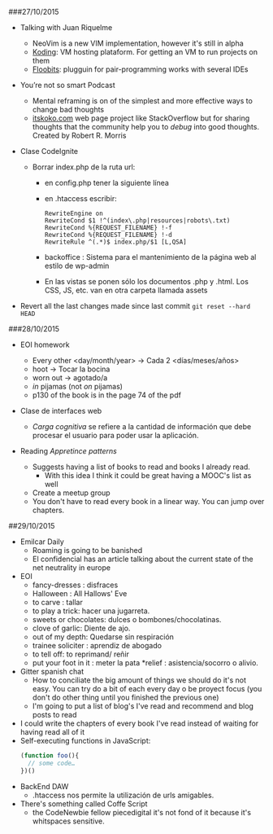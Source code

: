 ###27/10/2015

* Talking with Juan Riquelme
  * NeoVim is a new VIM implementation, however it's still in alpha
  * [Koding](https://koding.com/): VM hosting plataform. For getting an VM to run projects on them
  * [Floobits](https://floobits.com/): plugguin for pair-programming works with several IDEs

* You’re not so smart Podcast
  * Mental reframing is on of the simplest and more effective ways to change bad thoughts
  * [itskoko.com](http://itskoko.com/) web page project like StackOverflow but for sharing thoughts that the community help you to *debug* into good thoughts. Created by Robert R. Morris

* Clase CodeIgnite
  * Borrar index.php de la ruta url:
    * en config.php tener la siguiente línea
    * en .htaccess escribir:

      ```
      RewriteEngine on
      RewriteCond $1 !^(index\.php|resources|robots\.txt)
      RewriteCond %{REQUEST_FILENAME} !-f
      RewriteCond %{REQUEST_FILENAME} !-d
      RewriteRule ^(.*)$ index.php/$1 [L,QSA]
      ```

    * backoffice : Sistema para el mantenimiento de la página web al estilo de wp-admin
    * En las vistas se ponen sólo los documentos .php y .html. Los CSS, JS, etc. van en otra carpeta llamada assets

* Revert all the last changes made since last commit `git reset --hard HEAD `

###28/10/2015
* EOI homework
  * Every other <day/month/year> -> Cada 2 <días/meses/años>
  * hoot -> Tocar la bocina
  * worn out -> agotado/a
  * *in* pijamas (not *on* pijamas)
  * p130 of the book is in the page 74 of the pdf

* Clase de interfaces web
  * *Carga cognitiva* se refiere a la cantidad de información que debe procesar el usuario para poder usar la aplicación.

* Reading *Appretince patterns*
  * Suggests having a list of books to read and books I already read.
    * With this idea I think it could be great having a MOOC's list as well
  * Create a meetup group
  * You don't have to read every book in a linear way. You can jump over chapters.

##29/10/2015
* Emilcar Daily
  * Roaming is going to be banished
  * El confidencial has an article talking about the current state of the net neutrality in europe
* EOI
  * fancy-dresses : disfraces
  * Halloween : All Hallows' Eve
  * to carve : tallar
  * to play a trick: hacer una jugarreta.
  * sweets or chocolates: dulces o bombones/chocolatinas.
  * clove of garlic: Diente de ajo.
  * out of my depth: Quedarse sin respiración
  * trainee soliciter : aprendiz de abogado
  * to tell off: to reprimand/ reñir
  * put your foot in it : meter la pata
  *relief : asistencia/socorro o alivio.
* Gitter spanish chat
  * How to conciliate the big amount of things we should do it's not easy. You can try do a bit of each every day o be proyect focus (you don't do other thing until you finished the previous one)
  * I'm going to put a list of blog's I've read and recommend and blog posts to read
* I could write the chapters of every book I've read instead of waiting for having read all of it
* Self-executing functions in JavaScript:
  ```javascript
  (function foo(){
    // some code…
  })()
  ```
* BackEnd DAW
  * .htaccess nos permite la utilización de urls amigables.
* There's something called Coffe Script
  * the CodeNewbie fellow piecedigital it's not fond of it because it's whitspaces sensitive. 